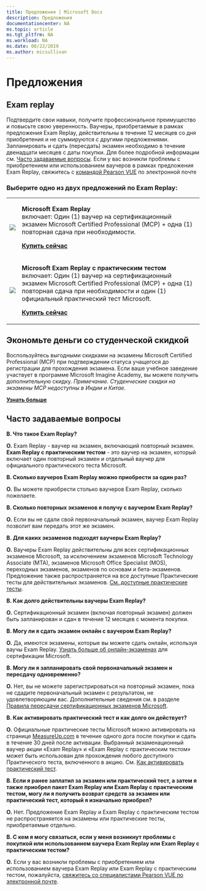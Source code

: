 ```yaml
---
title: Предложения | Microsoft Docs
description: Предложения 
documentationcenter: NA 
ms.topic: article
ms.tgt_pltfrm: NA
ms.workload: NA
ms.date: 08/22/2019
ms.author: micsullivan
---
```

# Предложения

## Exam replay

Подтвердите свои навыки, получите профессиональное преимущество и повысьте свою уверенность. Ваучеры, приобретаемые в рамках предложения Exam Replay, действительны в течение 12 месяцев со дня приобретения и не суммируются с другими предложениями. Запланировать и сдать (пересдать) экзамен необходимо в течение двенадцати месяцев с даты покупки. Для более подробной информации см. [Часто задаваемые вопросы](#frequently-asked-questions). Если у вас возникли проблемы с приобретением или использованием ваучеров в рамках предложения Exam Replay, свяжитесь с [командой Pearson VUE](mailto:mindhub@pearson.com) по электронной почте 

### Выберите одно из двух предложений по Exam Replay:

<div>
    <table border="0">
        <tr>
            <td>
                <img src="images/exam-replay-thumbnail.png">
            </td>
            <td>                
                <p><strong>Microsoft Exam Replay</strong><br/>включает: Один (1) ваучер на сертификационный экзамен Microsoft Certified Professional (MCP) + одна (1) повторная сдача при необходимости. </p>
                <p><a href="https://us.mindhub.com/p/Microsoft-Exam-Replay?utm_source=msftmarketing&utm_medium=msft_offers&utm_campaign=ExamReplayFY20&utm_term=ERFY20&utm_content=weblink3"><strong>Купить сейчас</strong></a></p>
            </td>
        </tr>
        <tr>
            <td>
                <img src="images/exam-replay-with-practice-test-thumbnail.png">
            </td>
            <td>
               <p><strong>Microsoft Exam Replay с практическим тестом</strong><br/>включает: Один (1) ваучер на сертификационный экзамен Microsoft Certified Professional (MCP) + одна (1) повторная сдача при необходимости и один (1) официальный практический тест Microsoft.</p>
               <p><a href="https://us.mindhub.com/p/Microsoft-Exam-Replay-PT?utm_source=msftmarketing&utm_medium=msft_offers&utm_campaign=ExamReplayFY20&utm_term=ERFY20&utm_content=weblink"><strong>Купить сейчас</strong></a></p>
            </td>
        </tr>
    </table>
</div>

## Экономьте деньги со студенческой скидкой
Воспользуйтесь выгодными скидками на экзамены Microsoft Certified Professional (MCP) при подтверждении статуса учащегося до регистрации для прохождения экзамена. Если ваше учебное заведение участвует в программе Microsoft Imagine Academy, вы можете получить дополнительную скидку. *Примечание. Студенческие скидки на экзамены MCP недоступны в Индии и Китае.*

[**Узнать больше**](/learn/certifications/certification-exam-policies)

## <a name="frequently-asked-questions"></a> Часто задаваемые вопросы

**В. Что такое Exam Replay?**

**О.** Exam Replay - ваучер на экзамен, включающий повторный экзамен. **Exam Replay с практическим тестом** - это ваучер на экзамен, который включает один повторный экзамен и отдельный ваучер для официального практического теста Microsoft.

**В. Сколько ваучеров Exam Replay можно приобрести за один раз?**

**О.** Вы можете приобрести столько ваучеров Exam Replay, сколько пожелаете.

**В. Сколько повторных экзаменов я получу с ваучером Exam Replay?**

**О.** Если вы не сдали свой первоначальный экзамен, ваучер Exam Replay позволит вам передать этот же экзамен.

**В. Для каких экзаменов подходят ваучеры Exam Replay?**

**О.** Ваучеры Exam Replay действительны для всех сертификационных экзаменов Microsoft, за исключением экзаменов Microsoft Technology Associate (MTA), экзаменов Microsoft Office Specialist (MOS), переходных экзаменов, экзаменов по основам и бета-экзаменов. Предложение также распространяется на все доступные Практические тесты для действительных экзаменов. [См. доступные практические тесты](https://us.mindhub.com/microsoft-practice-tests).

**В. Как долго действительны ваучеры Exam Replay?**

**О.** Сертификационный экзамен (включая повторный экзамен) должен быть запланирован и сдан в течение 12 месяцев с момента покупки.

**В. Могу ли я сдать экзамен онлайн с ваучером Exam Replay?**

**О.** Да, имеются экзамены, которые вы можете сдать онлайн, используя ваучы Exam Replay. [Узнать больше об онлайн-экзаменах](https://www.microsoft.com/learning/online-proctored-exams.aspx) для сертификации Microsoft.

**В. Могу ли я запланировать свой первоначальный экзамен и пересдачу одновременно?**

**О.** Нет, вы не можете зарегистрироваться на повторный экзамен, пока не сдадите первоначальный экзамен с результатом, не удовлетворяющим вас. Дополнительные сведения см. в разделе [Правила пересдачи сертификационных экзаменов Microsoft](https://www.microsoft.com/learning/certification-exam-policies.aspx).

**В. Как активировать практический тест и как долго он действует?**

**О.** Официальные практические тесты Microsoft можно активировать на странице [MeasureUp.com](https://www.measureup.com/) в течение одного дога после покупки и сдать в течение 30 дней после активации. Выбранный экзаменационный ваучер акции «Exam Replay» и «Exam Replay с практическим тестом» может быть использован для прохождения любого доступного Практического теста, включенного в акцию. См. [Как активировать практический тест](https://home.pearsonvue.com/microsoft/practicetests).

**В. Если я ранее заплатил за экзамен или практический тест, а затем я также приобрел пакет Exam Replay или Exam Replay с практическим тестом, могу ли я получить возврат средств за экзамен или практический тест, который я изначально приобрел?**

**О.** Нет. Предложение Exam Replay и Exam Replay с практическим тестом не распространяется на экзамены или практические тесты, приобретаемые отдельно.

**В. С кем я могу связаться, если у меня возникнут проблемы с покупкой или использованием ваучера Exam Replay или Exam Replay с практическим тестом?**

**О.** Если у вас возникли проблемы с приобретением или использованием ваучера Exam Replay или Exam Replay с практическим тестом, пожалуйста, [свяжитесь со специалистами Pearson VUE по электронной почте](mailto:mindhub@pearson.com).

